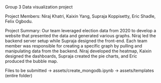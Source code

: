 Group 3 Data visualization project

Project Members:
Niraj Khatri,
Kaixin Yang,
Supraja Koppisetty,
Eric Shadle,
Felix Ogbodu.

Project Summary:
Our team leveraged election data from 2020 to develop a website that presented the data and generated various graphs. Niraj led the backend server setup while Supraja designed the front-end. Each team member was responsible for creating a specific graph by pulling and manipulating data from the backend. Niraj developed the heatmap, Kaixin designed the dashboards, Supraja created the pie charts, and Eric produced the bubble map.


Files to be submitted -> assets/create_mongodb.ipynb -> assets/templates (entire folder)
